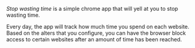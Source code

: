 *Stop wasting time* is a simple chrome app that will yell at you to stop wasting time.

Every day, the app will track how much time you spend on each website. Based on the alters that you configure, you can have the browser block access to certain websites after an amount of time has been reached.